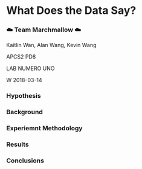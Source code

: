 # What Does the Data Say?

### :cloud: Team Marchmallow :cloud:

Kaitlin Wan, Alan Wang, Kevin Wang

APCS2 PD8

LAB NUMERO UNO 

W 2018-03-14



### Hypothesis


### Background


### Experiemnt Methodology


### Results


### Conclusions



